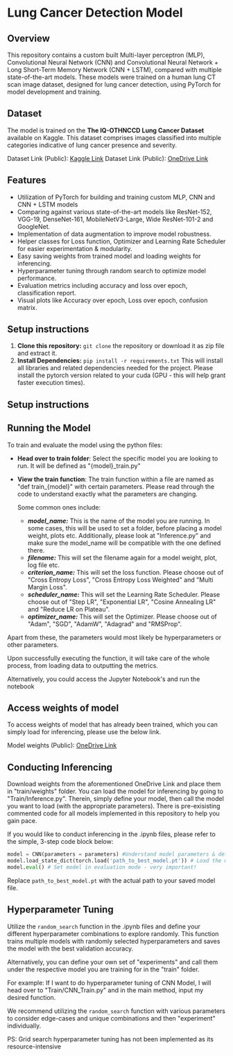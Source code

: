 # Lung Cancer Detection Model

## Overview

This repository contains a custom built Multi-layer perceptron (MLP), Convolutional Neural Network (CNN) and  Convolutional Neural Network + Long Short-Term Memory Network (CNN + LSTM), compared with multiple state-of-the-art models. These models were trained on a human lung CT scan image dataset, designed for lung cancer detection, using PyTorch for model development and training.

## Dataset

The model is trained on the **The IQ-OTHNCCD Lung Cancer Dataset** available on Kaggle. This dataset comprises images classified into multiple categories indicative of lung cancer presence and severity.

Dataset Link (Public): [Kaggle Link](https://www.kaggle.com/datasets/hamdallak/the-iqothnccd-lung-cancer-dataset)
Dataset Link (Public):   [OneDrive Link](https://sutdapac-my.sharepoint.com/:f:/g/personal/yashpiyush_mehta_mymail_sutd_edu_sg/Eubsf2h4n1JDi9A80J_QAf8BdbJkKGoBaO9NFcKMvkXirQ?e=ieNRp5)

## Features

- Utilization of PyTorch for building and training custom MLP, CNN and CNN + LSTM models
- Comparing against various state-of-the-art models like ResNet-152, VGG-19, DenseNet-161, MobileNetV3-Large, Wide ResNet-101-2 and GoogleNet.
- Implementation of data augmentation to improve model robustness.
- Helper classes for Loss function, Optimizer and Learning Rate Scheduler for easier experimentation & modularity.
- Easy saving weights from trained model and loading weights for  inferencing.
- Hyperparameter tuning through random search to optimize model performance.
- Evaluation metrics including accuracy and loss over epoch, classification report. 
- Visual plots like Accuracy over epoch, Loss over epoch, confusion matrix.


## Setup instructions

1.  **Clone this repository:** `git clone` the repository or download it as zip file and extract it. 
2. **Install Dependencies:** `pip install -r requirements.txt` This will install all libraries and related dependencies needed for the project. Please install the pytorch version related to your cuda (GPU - this will help grant faster execution times).

## Setup instructions



## Running the Model

To train and evaluate the model using the python files:

 - **Head over to train folder**: Select the specific model you are looking to run. It will be defined as "{model}_train.py"
 - **View the train function**: The train function within a file are named as "def train_{model}" with certain parameters. Please read through the code to understand exactly what the parameters are changing.

	Some common ones include:
	 - ***model_name:*** This is the name of the model you are running. In some cases, this will be used to set a folder, before placing a model weight, plots etc. Additionally, please look at "Inference.py" and make sure the model_name will be compatible with the one defined there.
	 -  ***filename:*** This will set the filename again for a model weight, plot, log file etc.
	 - ***criterion_name:*** This will set the loss function. Please choose out of "Cross Entropy Loss", "Cross Entropy Loss Weighted" and "Multi Margin Loss".
	 - ***scheduler_name:*** This will set the Learning Rate Scheduler. Please choose out of "Step LR", "Exponential LR", "Cosine Annealing LR" and "Reduce LR on Plateau".
	 -  ***optimizer_name:*** This will set the Optimizer. Please choose out of "Adam", "SGD", "AdamW", "Adagrad" and "RMSProp".

Apart from these, the parameters would most likely be hyperparameters or other parameters.

Upon successfully executing the function, it will take care of the whole process, from loading data to outputting the metrics.

Alternatively, you could access the Jupyter Notebook's and run the notebook

## Access weights of model

To access weights of model that has already been trained, which you can simply load for inferencing, please use the below link.

Model weights (Public): [OneDrive Link](https://sutdapac-my.sharepoint.com/:f:/g/personal/yashpiyush_mehta_mymail_sutd_edu_sg/Eubsf2h4n1JDi9A80J_QAf8BdbJkKGoBaO9NFcKMvkXirQ?e=d1b4C7)

## Conducting Inferencing

Download weights from the aforementioned OneDrive Link and place them in "train/weights" folder. 
You can load the model for inferencing by going to "Train/Inference.py". 
Therein, simply define your model, then call the model you want to load (with the appropriate parameters).
There is pre-exisisting commented code for all models implemented in this repository to help you gain pace.

If you would like to conduct inferencing in the .ipynb files, please refer to the simple, 3-step code block below:
```python
model = CNN(parameters = parameters) #Understand model parameters & define appropriately
model.load_state_dict(torch.load('path_to_best_model.pt')) # Load the model from path
model.eval() # Set model in evaluation mode - very important!
```
Replace `path_to_best_model.pt` with the actual path to your saved model file.

## Hyperparameter Tuning

Utilize the `random_search` function in the .ipynb files and define your different hyperparameter combinations to explore randomly. This function trains multiple models with randomly selected hyperparameters and saves the model with the best validation accuracy.

Alternatively, you can define your own set of "experiments" and call them under the respective model you are training for in the "train" folder.

For example: If I want to do hyperparameter tuning of CNN Model, I will head over to "Train/CNN_Train.py" and in the main method, input my desired function.

We recommend utilizing the  `random_search` function with various parameters to consider edge-cases and unique combinations and then "experiment" individually.

PS: Grid search hyperparameter tuning has not been implemented as its resource-intensive